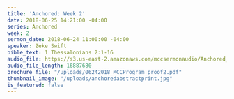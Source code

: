 ```yaml
---
title: 'Anchored: Week 2'
date: 2018-06-25 14:21:00 -04:00
series: Anchored
week: 2
sermon_date: 2018-06-24 11:00:00 -04:00
speaker: Zeke Swift
bible_text: 1 Thessalonians 2:1-16
audio_file: https://s3.us-east-2.amazonaws.com/mccsermonaudio/Anchored_+Week+2.lite.mp3
audio_file_length: 16887680
brochure_file: "/uploads/06242018_MCCProgram_proof2.pdf"
thumbnail_image: "/uploads/anchoredabstractprint.jpg"
is_featured: false
---
```


